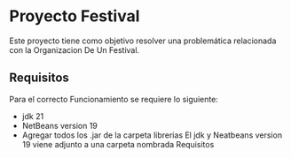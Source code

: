 # Proyecto Festival
Este proyecto tiene como objetivo resolver una problemática relacionada con la Organizacion De Un Festival.

## Requisitos
Para el correcto Funcionamiento se requiere lo siguiente:
- jdk 21
- NetBeans version 19
- Agregar todos los .jar de la carpeta librerias
El jdk y Neatbeans version 19 viene adjunto a una carpeta nombrada Requisitos


